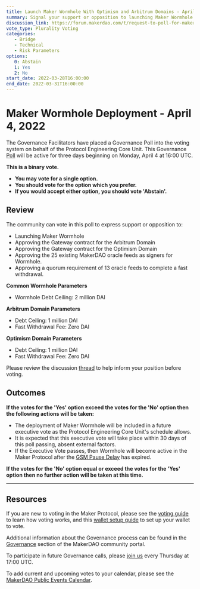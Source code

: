 ```yaml
---
title: Launch Maker Wormhole With Optimism and Arbitrum Domains - April 4, 2022
summary: Signal your support or opposition to launching Maker Wormhole and approving Gateways for the Optimism and Arbitrum Domains, allowing Fast DAI Withdrawals.
discussion_link: https://forum.makerdao.com/t/request-to-poll-for-maker-wormhole-deployment-and-associated-risk-parameters/14209
vote_type: Plurality Voting
categories:
   - Bridge
   - Technical
   - Risk Parameters
options:
   0: Abstain
   1: Yes
   2: No
start_date: 2022-03-28T16:00:00
end_date: 2022-03-31T16:00:00
---
```

# Maker Wormhole Deployment - April 4, 2022

The Governance Facilitators have placed a Governance Poll into the voting system on behalf of the Protocol Engineering Core Unit. This Governance [Poll](https://community-development.makerdao.com/en/learn/governance/on-chain-gov) will be active for three days beginning on Monday, April 4 at 16:00 UTC.

**This is a binary vote.** 
- **You may vote for a single option.** 
- **You should vote for the option which you prefer.**
- **If you would accept either option, you should vote 'Abstain'.**

## Review

The community can vote in this poll to express support or opposition to:
* Launching Maker Wormhole
* Approving the Gateway contract for the Arbitrum Domain
* Approving the Gateway contract for the Optimism Domain
* Approving the 25 existing MakerDAO oracle feeds as signers for Wormhole.
* Approving a quorum requirement of 13 oracle feeds to complete a fast withdrawal.

**Common Wormhole Parameters**
* Wormhole Debt Ceiling: 2 million DAI

**Arbitrum Domain Parameters**
* Debt Ceiling: 1 million DAI
* Fast Withdrawal Fee: Zero DAI

**Optimism Domain Parameters**
* Debt Ceiling: 1 million DAI
* Fast Withdrawal Fee: Zero DAI

Please review the discussion [thread](https://forum.makerdao.com/t/request-to-poll-for-maker-wormhole-deployment-and-associated-risk-parameters/14209) to help inform your position before voting.

## Outcomes

**If the votes for the 'Yes' option exceed the votes for the 'No' option then the following actions will be taken:**
* The deployment of Maker Wormhole will be included in a future executive vote as the Protocol Engineering Core Unit's schedule allows.
* It is expected that this executive vote will take place within 30 days of this poll passing, absent external factors.
* If the Executive Vote passes, then Wormhole will become active in the Maker Protocol after the [GSM Pause Delay](https://community-development.makerdao.com/en/learn/governance/param-gsm-pause-delay) has expired.

**If the votes for the 'No' option equal or exceed the votes for the 'Yes' option then no further action will be taken at this time.**

---

## Resources

If you are new to voting in the Maker Protocol, please see the [voting guide](https://community-development.makerdao.com/en/learn/governance/how-voting-works/) to learn how voting works, and this [wallet setup guide](https://community-development.makerdao.com/en/learn/governance/voting-setup/) to set up your wallet to vote.

Additional information about the Governance process can be found in the [Governance](https://community-development.makerdao.com/en/learn/governance) section of the MakerDAO community portal.

To participate in future Governance calls, please [join us](https://github.com/makerdao/community/tree/master/governance/governance-and-risk-meetings) every Thursday at 17:00 UTC.

To add current and upcoming votes to your calendar, please see the [MakerDAO Public Events Calendar](https://calendar.google.com/calendar/embed?src=makerdao.com_3efhm2ghipksegl009ktniomdk%40group.calendar.google.com&ctz=UTC&mode=week&showCalendars=0&showPrint=0).
